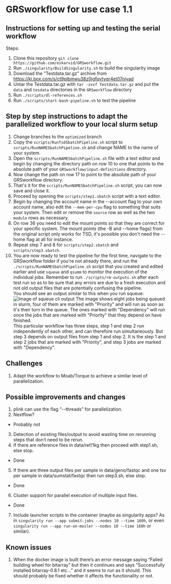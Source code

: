 # GRSworkflow for use case 1.1

## Instructions for setting up and testing the serial workflow  
Steps:  
1. Clone this repository `git clone https://github.com/oskarvid/GRSworkflow.git`  
2. Run `./singularity/BuildSingularity.sh` to build the singularity image
3. Download the "Testdata.tar.gz" archive from https://ki.box.com/s/ct9pibmwu38z0jgfqvtyqr4et07niyad  
4. Untar the Testdata.tar.gz with `tar -zxvf Testdata.tar.gz` and put the `data` and `tesdata` directories in the `GRSworkflow` directory  
5. Run `./scripts/dl-references.sh`
6. Run `./scripts/start-bash-pipeline.sh` to test the pipeline

## Step by step instructions to adapt the parallelized workflow to your local slurm setup  
1. Change branches to the `optimized` branch  
2. Copy the `scripts/RunTsdSbatchPipeline.sh` script to `scripts/RunNAMESbatchPipeline.sh` and change NAME to the name of your system.  
3. Open the `scripts/RunNAMESbatchPipeline.sh` file with a text editor and begin by changing the directory path on row 10 to one that points to the absolute path of your `GRSworkflow/input-definitions` directory.  
4. Now change the path on row 17 to point to the absolute path of your GRSworkflow directory.  
5. That's it for the `scripts/RunNAMESbatchPipeline.sh` script, you can now save and close it.  
6. Proceed by opening the `scripts/step1.sbatch` script with a text editor.  
7. Begin by changing the account name in the --account flag to your own account name, also edit the `--mem-per-cpu` flag to something that suits your system. Then edit or remove the `source` row as well as the two `module` rows as necessary.  
8. On row 36 you need to edit the mount points so that they are correct for your specific system. The mount points (the -B and --home flags) from the original script only works for TSD, it's possible you don't need the --home flag at all for instance.  
9. Repeat step 7 and 8 for `scripts/step2.sbatch` and `scripts/step3.sbatch`.  
10. You are now ready to test the pipeline for the first time, navigate to the GRSworkflow folder if you're not already there, and run the `./scripts/RunNAMESbatchPipeline.sh` script that you created and edited earlier and use `squeue` and `qsumm` to monitor the execution of the individual jobs. Remember to run `./scripts/rm-outputs.sh` after each test run so as to be sure that any errors are due to a fresh execution and not old output files that are potentially confusing the pipeline.  
You should see an output similar to this when you run squeue:  
![Image of squeue cli output](https://github.com/neicnordic/GRSworkflow/blob/optimized/.squeue.png)
The image shows eight jobs being queued in slurm, four of them are marked with "Priority" and will run as soon as it's their turn in the queue. The ones marked with "Dependency" will run once the jobs that are marked with "Priority" that they depend on have finished.  
This particular workflow has three steps, step 1 and step 2 run independently of each other, and can therefore run simultaneously. But step 3 depends on output files from step 1 and step 2. It is the step 1 and step 2 jobs that are marked with "Priority", and step 3 jobs are marked with "Dependency".  

## Challenges
1. Adapt the workflow to Moab/Torque to achieve a similar level of parallelization.

## Possible improvements and changes
1. plink can use the flag “--threads” for parallelization.  
2. Nextflow?  
 * Probably not

3. Detection of existing files/output to avoid wasting time on rerunning steps that don’t need to be rerun.  
4. If there are reference files in data/ref/1kg then proceed with step1.sh, else stop.  
 * Done  

5. If there are three output files per sample in data/geno/fastqc and one tsv per sample in data/sumstat/fastqc then run step3.sh, else stop.  
 * Done

6. Cluster support for parallel execution of multiple input files.  
 * Done

7. Include launcher scripts in the container (maybe as singularity apps? As in `singularity run --app submit-jobs --nodes 10 --time 160h`, or even `singularity run --app run-on-mosler --nodes 10 --time 160h` or similar).  

## Known issues
1. When the docker image is built there’s an error message saying “Failed building wheel for bitarray” but then it continues and says “Successfully installed bitarray-0.8.1 etc...” and it seems to run as it should. This should probably be fixed whether it affects the functionality or not.
